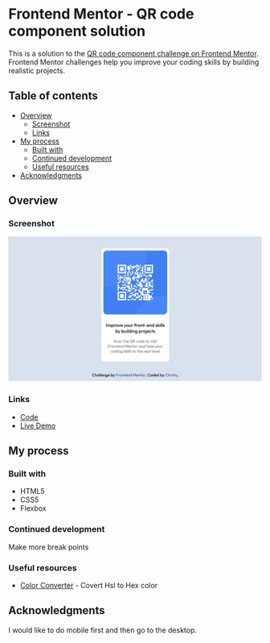# Frontend Mentor - QR code component solution

This is a solution to the [QR code component challenge on Frontend Mentor](https://www.frontendmentor.io/challenges/qr-code-component-iux_sIO_H). Frontend Mentor challenges help you improve your coding skills by building realistic projects. 

## Table of contents

- [Overview](#overview)
  - [Screenshot](#screenshot)
  - [Links](#links)
- [My process](#my-process)
  - [Built with](#built-with)
  - [Continued development](#continued-development)
  - [Useful resources](#useful-resources)
- [Acknowledgments](#acknowledgments)

## Overview

### Screenshot

![](./images/qr-code.webp)

### Links

- [Code](https://github.com/christy313/front-end-mentor/tree/qr-code/001-qr-code)
- [Live Demo](https://your-live-site-url.com)

## My process

### Built with

- HTML5
- CSS5
- Flexbox

### Continued development

Make more break points

### Useful resources

- [Color Converter](https://www.w3schools.com/colors/colors_converter.asp) - Covert Hsl to Hex color

## Acknowledgments

I would like to do mobile first and then go to the desktop.
